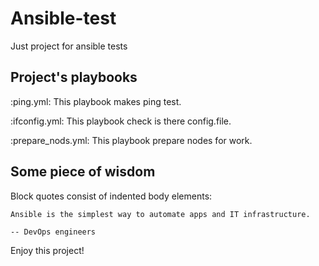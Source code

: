 # Ansible-test

Just project for ansible tests

Project's playbooks
-------------------

:ping.yml: This playbook makes ping test.

:ifconfig.yml: This playbook check is there config.file.

:prepare_nods.yml: This playbook prepare nodes for work.

Some piece of wisdom
--------------------

Block quotes consist of indented body elements:

    Ansible is the simplest way to automate apps and IT infrastructure.

    -- DevOps engineers
    
Enjoy this project!   
